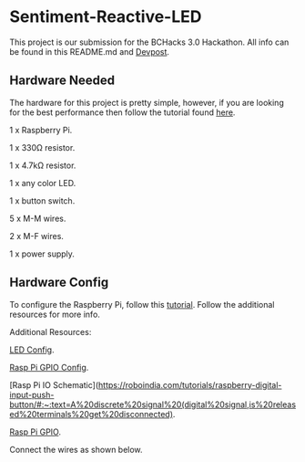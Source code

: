 # Sentiment-Reactive-LED
This project is our submission for the BCHacks 3.0 Hackathon. All info can be found in this README.md and [Devpost](https://devpost.com/software/sentiment-reactive-leds?ref_content=user-portfolio&ref_feature=in_progress). 


## Hardware Needed
The hardware for this project is pretty simple, however, if you are looking for the best performance then follow the tutorial found [here](https://dordnung.de/raspberrypi-ledstrip/ws2812). 


1 x Raspberry Pi. 

1 x 330Ω resistor. 

1 x 4.7kΩ resistor. 

1 x any color LED. 

1 x button switch. 

5 x M-M wires. 

2 x M-F wires. 

1 x power supply. 


## Hardware Config
To configure the Raspberry Pi, follow this [tutorial](https://dordnung.de/raspberrypi-ledstrip/ws2812). Follow the additional resources for more info.  

Additional Resources:  


[LED Config](https://tutorials-raspberrypi.com/connect-control-raspberry-pi-ws2812-rgb-led-strips/). 

[Rasp Pi GPIO Config](https://raspi.tv/2013/rpi-gpio-basics-6-using-inputs-and-outputs-together-with-rpi-gpio-pull-ups-and-pull-downs). 

[Rasp Pi IO Schematic](https://roboindia.com/tutorials/raspberry-digital-input-push-button/#:~:text=A%20discrete%20signal%20(digital%20signal,is%20released%20terminals%20get%20disconnected).  

[Rasp Pi GPIO](https://littlebirdelectronics.com.au/guides/92/digital-inputs-with-raspberry-pi).  


Connect the wires as shown below.  
